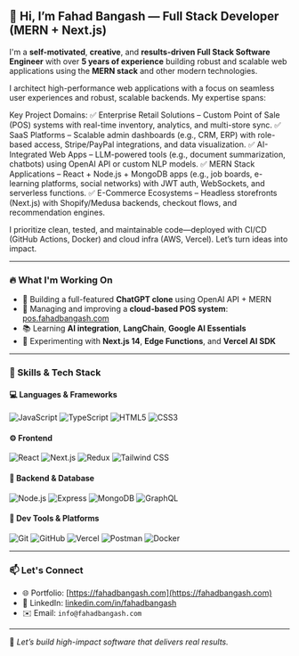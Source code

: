 

## 👋 Hi, I’m Fahad Bangash — Full Stack Developer (MERN + Next.js)

I'm a **self-motivated**, **creative**, and **results-driven Full Stack Software Engineer** with over **5 years of experience** building robust and scalable web applications using the **MERN stack** and other modern technologies.

I architect high-performance web applications with a focus on seamless user experiences and robust, scalable backends. My expertise spans:

Key Project Domains:
✅ Enterprise Retail Solutions – Custom Point of Sale (POS) systems with real-time inventory, analytics, and multi-store sync.
✅ SaaS Platforms – Scalable admin dashboards (e.g., CRM, ERP) with role-based access, Stripe/PayPal integrations, and data visualization.
✅ AI-Integrated Web Apps – LLM-powered tools (e.g., document summarization, chatbots) using OpenAI API or custom NLP models.
✅ MERN Stack Applications – React + Node.js + MongoDB apps (e.g., job boards, e-learning platforms, social networks) with JWT auth, WebSockets, and serverless functions.
✅ E-Commerce Ecosystems – Headless storefronts (Next.js) with Shopify/Medusa backends, checkout flows, and recommendation engines.

I prioritize clean, tested, and maintainable code—deployed with CI/CD (GitHub Actions, Docker) and cloud infra (AWS, Vercel). Let’s turn ideas into impact.

---

### 🔥 What I'm Working On
- 🤖 Building a full-featured **ChatGPT clone** using OpenAI API + MERN
- 🧾 Managing and improving a **cloud-based POS system**: [pos.fahadbangash.com](https://pos.fahadbangash.com)
- 📚 Learning **AI integration**, **LangChain**, **Google AI Essentials**
- 🧪 Experimenting with **Next.js 14**, **Edge Functions**, and **Vercel AI SDK**

---

### 🧠 Skills & Tech Stack

#### 💻 Languages & Frameworks
![JavaScript](https://img.shields.io/badge/-JavaScript-F7DF1E?logo=javascript&logoColor=black&style=flat)
![TypeScript](https://img.shields.io/badge/-TypeScript-3178C6?logo=typescript&logoColor=white&style=flat)
![HTML5](https://img.shields.io/badge/-HTML5-E34F26?logo=html5&logoColor=white&style=flat)
![CSS3](https://img.shields.io/badge/-CSS3-1572B6?logo=css3&logoColor=white&style=flat)

#### ⚙️ Frontend
![React](https://img.shields.io/badge/-React-61DAFB?logo=react&logoColor=white&style=flat)
![Next.js](https://img.shields.io/badge/-Next.js-000000?logo=next.js&logoColor=white&style=flat)
![Redux](https://img.shields.io/badge/-Redux-764ABC?logo=redux&logoColor=white&style=flat)
![Tailwind CSS](https://img.shields.io/badge/-TailwindCSS-38B2AC?logo=tailwind-css&logoColor=white&style=flat)

#### 🔧 Backend & Database
![Node.js](https://img.shields.io/badge/-Node.js-339933?logo=node.js&logoColor=white&style=flat)
![Express](https://img.shields.io/badge/-Express.js-000000?logo=express&logoColor=white&style=flat)
![MongoDB](https://img.shields.io/badge/-MongoDB-47A248?logo=mongodb&logoColor=white&style=flat)
![GraphQL](https://img.shields.io/badge/-GraphQL-E10098?logo=graphql&logoColor=white&style=flat)

#### 🚀 Dev Tools & Platforms
![Git](https://img.shields.io/badge/-Git-F05032?logo=git&logoColor=white&style=flat)
![GitHub](https://img.shields.io/badge/-GitHub-181717?logo=github&logoColor=white&style=flat)
![Vercel](https://img.shields.io/badge/-Vercel-000000?logo=vercel&logoColor=white&style=flat)
![Postman](https://img.shields.io/badge/-Postman-FF6C37?logo=postman&logoColor=white&style=flat)
![Docker](https://img.shields.io/badge/-Docker-2496ED?logo=docker&logoColor=white&style=flat)

---


### 📫 Let's Connect

- 🌐 Portfolio: [https://fahadbangash.com](https://fahadbangash.com)  
- 💼 LinkedIn: [linkedin.com/in/fahadbangash](https://linkedin.com/in/fahadbangashofficial)  
- ✉️ Email: `info@fahadbangash.com`

---

🚀 *Let’s build high-impact software that delivers real results.*  
